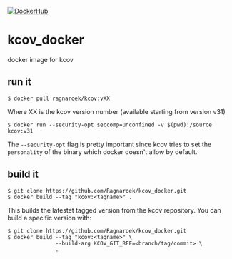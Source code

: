 [![DockerHub](https://img.shields.io/badge/DockerHub-v33-blue.svg)](https://hub.docker.com/r/ragnaroek/kcov/)

# kcov_docker
docker image for kcov

## run it

```
$ docker pull ragnaroek/kcov:vXX
```
Where XX is the kcov version number (available starting from version v31)

```
$ docker run --security-opt seccomp=unconfined -v $(pwd):/source kcov:v31
```
The `--security-opt` flag is pretty important since kcov tries to set the `personality` of the binary
which docker doesn't allow by default.

## build it

```
$ git clone https://github.com/Ragnaroek/kcov_docker.git
$ docker build --tag "kcov:<tagname>" .
```
This builds the latestet tagged version from the kcov repository. You can build a specific version with:

```
$ git clone https://github.com/Ragnaroek/kcov_docker.git
$ docker build --tag "kcov:<tagname>" \
               --build-arg KCOV_GIT_REF=<branch/tag/commit> \
               .
```

